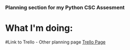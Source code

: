 ### Planning section for my Python CSC Assesment

# What I'm doing:

#Link to Trello - Other planning page
[Trello Page](https://trello.com/b/QssWOMW3/python-minecraft)
